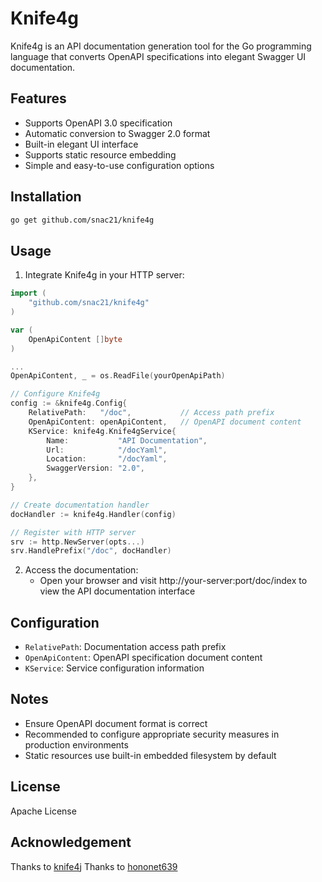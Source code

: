 # Knife4g

Knife4g is an API documentation generation tool for the Go programming language that converts OpenAPI specifications into elegant Swagger UI documentation.

## Features

- Supports OpenAPI 3.0 specification
- Automatic conversion to Swagger 2.0 format
- Built-in elegant UI interface
- Supports static resource embedding
- Simple and easy-to-use configuration options

## Installation

```bash
go get github.com/snac21/knife4g
```

## Usage

1. Integrate Knife4g in your HTTP server:

```go
import (
    "github.com/snac21/knife4g"
)

var (
	OpenApiContent []byte
)

...
OpenApiContent, _ = os.ReadFile(yourOpenApiPath)

// Configure Knife4g
config := &knife4g.Config{
    RelativePath:   "/doc",           // Access path prefix
    OpenApiContent: openApiContent,   // OpenAPI document content
    KService: knife4g.Knife4gService{
        Name:           "API Documentation",
        Url:            "/docYaml",
        Location:       "/docYaml",
        SwaggerVersion: "2.0",
    },
}

// Create documentation handler
docHandler := knife4g.Handler(config)

// Register with HTTP server
srv := http.NewServer(opts...)
srv.HandlePrefix("/doc", docHandler)
```

2. Access the documentation:
    - Open your browser and visit http://your-server:port/doc/index to view the API documentation interface

## Configuration

- `RelativePath`: Documentation access path prefix
- `OpenApiContent`: OpenAPI specification document content
- `KService`: Service configuration information

## Notes

- Ensure OpenAPI document format is correct
- Recommended to configure appropriate security measures in production environments
- Static resources use built-in embedded filesystem by default

## License

Apache License

## Acknowledgement
Thanks to [knife4j](https://github.com/xiaoymin/swagger-bootstrap-ui)
Thanks to [hononet639](https://github.com/hononet639/knife4g)